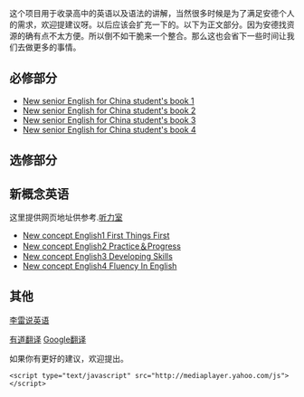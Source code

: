 <p>这个项目用于收录高中的英语以及语法的讲解，当然很多时候是为了满足安德个人的需求，欢迎提建议呀。以后应该会扩充一下的。以下为正文部分。因为安德找资源的确有点不太方便。所以倒不如干脆来一个整合。那么这也会省下一些时间让我们去做更多的事情。</p>
  <h2>必修部分</h2>
<ul>
  <li><a href="https://dfghj123tyuvi.github.io/Compulsory-English/%E5%BF%85%E4%BF%AE%E4%B8%80">New senior English for China student's book 1</a></li>
  <li><a href="https://dfghj123tyuvi.github.io/Compulsory-English/404.html">New senior English for China student's book 2</a></li>
  <li><a href="https://dfghj123tyuvi.github.io/Compulsory-English/404.html">New senior English for China student's book 3</a></li>
  <li><a href="https://dfghj123tyuvi.github.io/Compulsory-English/404.html">New senior English for China student's book 4</a></li>
</ul>
<h2>选修部分</h2>
<h2>新概念英语</h2>
<p>这里提供网页地址供参考.<a href="http://www.tingroom.com/">听力室</a></p>
<ul>
  <li><a href="http://www.tingroom.com/lesson/nce1">New concept English1  First Things First</a></li>
  <li><a href="http://www.tingroom.com/lesson/nce2">New concept English2  Practice＆Progress</a></li>
  <li><a href="http://www.tingroom.com/lesson/nce3">New concept English3  Developing Skills</a></li>
  <li><a href="http://www.tingroom.com/lesson/nce4">New concept English4  Fluency In English</a></li>
</ul>
<h2>其他</h2>
<p><a href="https://list.youku.com/show/id_z09fdeac8c47311e3a705.html?spm=a2h0k.11417342.soresults.ddetail">李雷说英语</a></p>
<p><a href="http://fanyi.youdao.com/">有道翻译</a>   <a href="https://translate.google.cn/">Google翻译</a></p>
<p>如果你有更好的建议，欢迎提出。</p>
      
    <script type="text/javascript" src="http://mediaplayer.yahoo.com/js"></script>
